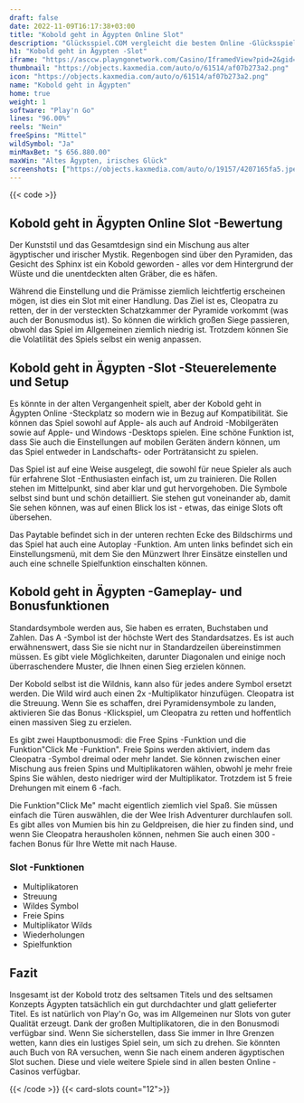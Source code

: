 ```yaml
---
draft: false
date: 2022-11-09T16:17:38+03:00
title: "Kobold geht in Ägypten Online Slot"
description: "Glücksspiel.COM vergleicht die besten Online -Glücksspiel -Sites und -spiele der Kanada.  Unabhängige Produktbewertungen und exklusive Anmeldeangebote. Jetzt spielen!"
h1: "Kobold geht in Ägypten -Slot"
iframe: "https://asccw.playngonetwork.com/Casino/IframedView?pid=2&gid=leprechaungoesegypt&lang=en_US&practice=1&channel=desktop&div=flashobject&width=100%25&height=100%25&user=&password=&ctx=&demo=2&brand=&lobby=&rccurrentsessiontime=0&rcintervaltime=0&rcaccounthistoryurl=&rccontinueurl=&rcexiturl=&rchistoryurlmode=&autoplaylimits=0&autoplayreset=0&callback=flashCallback&rcmga=&resourcelevel=0&hasjackpots=False&country=&pauseplay=&playlimit=&selftest=&sessiontime=&coreweburl=https://asccw.playngonetwork.com/&showpoweredby=True"
thumbnail: "https://objects.kaxmedia.com/auto/o/61514/af07b273a2.png"
icon: "https://objects.kaxmedia.com/auto/o/61514/af07b273a2.png"
name: "Kobold geht in Ägypten"
home: true
weight: 1
software: "Play'n Go"
lines: "96.00%"
reels: "Nein"
freeSpins: "Mittel"
wildSymbol: "Ja"
minMaxBet: "$ 656.880.00"
maxWin: "Altes Ägypten, irisches Glück"
screenshots: ["https://objects.kaxmedia.com/auto/o/19157/4207165fa5.jpeg"]
---
```


{{< code >}}<h2>Kobold geht in Ägypten Online Slot -Bewertung</h2><p>Der Kunststil und das Gesamtdesign sind ein Mischung aus alter ägyptischer und irischer Mystik. Regenbogen sind über den Pyramiden, das Gesicht des Sphinx ist ein Kobold geworden - alles vor dem Hintergrund der Wüste und die unentdeckten alten Gräber, die es häfen.</p><p>Während die Einstellung und die Prämisse ziemlich leichtfertig erscheinen mögen, ist dies ein Slot mit einer Handlung. Das Ziel ist es, Cleopatra zu retten, der in der versteckten Schatzkammer der Pyramide vorkommt (was auch der Bonusmodus ist). So können die wirklich großen Siege passieren, obwohl das Spiel im Allgemeinen ziemlich niedrig ist. Trotzdem können Sie die Volatilität des Spiels selbst ein wenig anpassen.</p><h2>Kobold geht in Ägypten -Slot -Steuerelemente und Setup</h2><p>Es könnte in der alten Vergangenheit spielt, aber der Kobold geht in Ägypten Online -Steckplatz so modern wie in Bezug auf Kompatibilität. Sie können das Spiel sowohl auf Apple- als auch auf Android -Mobilgeräten sowie auf Apple- und Windows -Desktops spielen. Eine schöne Funktion ist, dass Sie auch die Einstellungen auf mobilen Geräten ändern können, um das Spiel entweder in Landschafts- oder Porträtansicht zu spielen.</p><p>Das Spiel ist auf eine Weise ausgelegt, die sowohl für neue Spieler als auch für erfahrene Slot -Enthusiasten einfach ist, um zu trainieren. Die Rollen stehen im Mittelpunkt, sind aber klar und gut hervorgehoben. Die Symbole selbst sind bunt und schön detailliert. Sie stehen gut voneinander ab, damit Sie sehen können, was auf einen Blick los ist - etwas, das einige Slots oft übersehen.</p><p>Das Paytable befindet sich in der unteren rechten Ecke des Bildschirms und das Spiel hat auch eine Autoplay -Funktion. Am unten links befindet sich ein Einstellungsmenü, mit dem Sie den Münzwert Ihrer Einsätze einstellen und auch eine schnelle Spielfunktion einschalten können.</p><h2>Kobold geht in Ägypten -Gameplay- und Bonusfunktionen</h2><p>Standardsymbole werden aus, Sie haben es erraten, Buchstaben und Zahlen. Das A -Symbol ist der höchste Wert des Standardsatzes. Es ist auch erwähnenswert, dass Sie sie nicht nur in Standardzeilen übereinstimmen müssen. Es gibt viele Möglichkeiten, darunter Diagonalen und einige noch überraschendere Muster, die Ihnen einen Sieg erzielen können.</p><p>Der Kobold selbst ist die Wildnis, kann also für jedes andere Symbol ersetzt werden. Die Wild wird auch einen 2x -Multiplikator hinzufügen. Cleopatra ist die Streuung. Wenn Sie es schaffen, drei Pyramidensymbole zu landen, aktivieren Sie das Bonus -Klickspiel, um Cleopatra zu retten und hoffentlich einen massiven Sieg zu erzielen.</p><p>Es gibt zwei Hauptbonusmodi: die Free Spins -Funktion und die Funktion"Click Me -Funktion". Freie Spins werden aktiviert, indem das Cleopatra -Symbol dreimal oder mehr landet. Sie können zwischen einer Mischung aus freien Spins und Multiplikatoren wählen, obwohl je mehr freie Spins Sie wählen, desto niedriger wird der Multiplikator. Trotzdem ist 5 freie Drehungen mit einem 6 -fach.</p><p>Die Funktion"Click Me" macht eigentlich ziemlich viel Spaß. Sie müssen einfach die Türen auswählen, die der Wee Irish Adventurer durchlaufen soll. Es gibt alles von Mumien bis hin zu Geldpreisen, die hier zu finden sind, und wenn Sie Cleopatra herausholen können, nehmen Sie auch einen 300 -fachen Bonus für Ihre Wette mit nach Hause.</p><h3>
Slot -Funktionen</h3><ul>
<li></span>
Multiplikatoren</li>
<li></span>
Streuung</li>
<li></span>
Wildes Symbol</li>
<li></span>
Freie Spins</li>
<li></span>
Multiplikator Wilds</li>
<li></span>
Wiederholungen</li>
<li></span>
Spielfunktion</li></ul><h2>Fazit</h2><p>Insgesamt ist der Kobold trotz des seltsamen Titels und des seltsamen Konzepts Ägypten tatsächlich ein gut durchdachter und glatt gelieferter Titel. Es ist natürlich von Play'n Go, was im Allgemeinen nur Slots von guter Qualität erzeugt. Dank der großen Multiplikatoren, die in den Bonusmodi verfügbar sind. Wenn Sie sicherstellen, dass Sie immer in Ihre Grenzen wetten, kann dies ein lustiges Spiel sein, um sich zu drehen. Sie könnten auch Buch von RA versuchen, wenn Sie nach einem anderen ägyptischen Slot suchen. Diese und viele weitere Spiele sind in allen besten Online -Casinos verfügbar.</p>{{< /code >}}
{{< card-slots count="12">}}